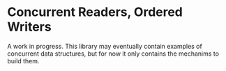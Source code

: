 # Concurrent Readers, Ordered Writers

A work in progress. This library may eventually contain examples
of concurrent data structures, but for now it only contains
the mechanims to build them.

